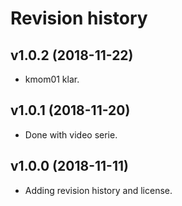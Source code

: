 Revision history
======================

v1.0.2 (2018-11-22)
---------------------

* kmom01 klar.

v1.0.1 (2018-11-20)
---------------------

* Done with video serie. 

v1.0.0 (2018-11-11)
---------------------

* Adding revision history and license. 